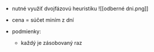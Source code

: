 - nutné využiť dvojfázovú heuristiku
![[odberné dni.png]]

- cena = súčet miním z dní
- podmienky:
	- každý je zásobovaný raz